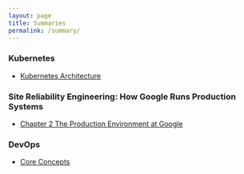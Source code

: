 ```yaml
---
layout: page
title: Summaries
permalink: /summary/
---
```

<h3>Kubernetes</h3>

* [Kubernetes Architecture]({{site.url}}/kubernetes/2023/05/22/kubernetes-architecture.html)

<h3>Site Reliability Engineering: How Google Runs Production Systems</h3>

* [Chapter 2 The Production Environment at Google]({{site.url}}/sre/2023/05/22/sre-ch2.html)

<h3>DevOps</h3>

* [Core Concepts]({{site.url}}/devops/2023/05/22/devops-core.html)